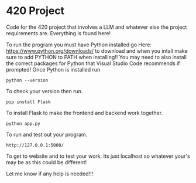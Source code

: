 # 420 Project
Code for the 420 project that involves a LLM and whatever else the project requirements are.
Everything is found here!


To run the program you must have Python installed go Here: https://www.python.org/downloads/ to download and when you intall make sure to add PYTHON to PATH when installing!!
You may need to also install the correct packages for Python that Visual Studio Code recommends if prompted!
Once Python is installed run 

```
python --version
```
To check your version then run.

```
pip install Flask
```
To install Flask to make the frontend and backend work together.

```
python app.py
```
To run and test out your program.

```
http://127.0.0.1:5000/
```
To get to website and to test your work. Its just localhost so whatever your's may be as this could be different!

Let me know if any help is needed!!!
